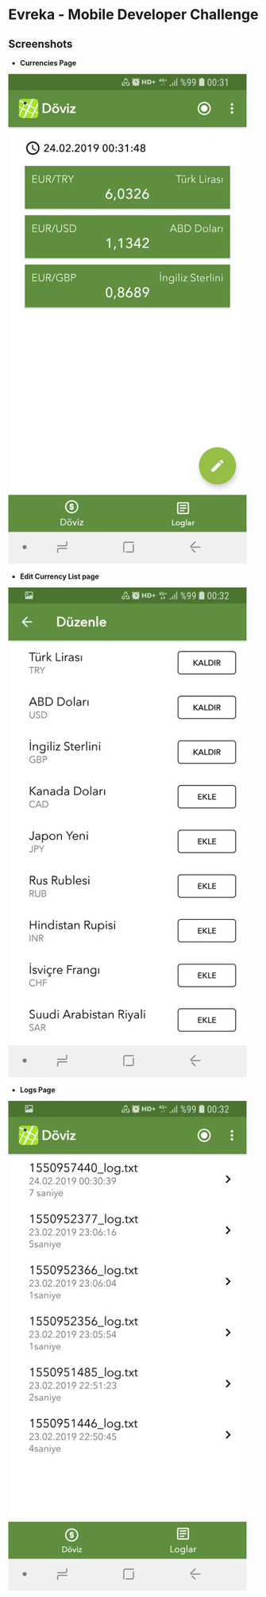 # Evreka - Mobile Developer Challenge

## Screenshots
* **Currencies Page**
<img src="https://github.com/AzizUtku/EvrekaMobileDeveloperInternChallenge/blob/master/Screenshots/1.jpg" width="480">

* **Edit Currency List page**
<img src="https://github.com/AzizUtku/EvrekaMobileDeveloperInternChallenge/blob/master/Screenshots/2.jpg" width="480">

* **Logs Page**
<img src="https://github.com/AzizUtku/EvrekaMobileDeveloperInternChallenge/blob/master/Screenshots/3.jpg" width="480">
